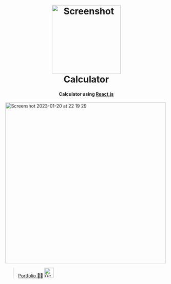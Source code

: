 <h1 align="center">
  <br>
  <a href="https://calculator-wu4l-oxe45itgp-yuriy-kulakovskyi.vercel.app/"><img width="214" alt="Screenshot" src="https://cutewallpaper.org/cdn-cgi/mirage/dd19f2d06ebc24f541f142b37b4289ffa7de722a7607e39984c5c6dd4ce8defd/1280/24/calculator-icon-png/calculator-icon-png-ico-or-icns-free-vector-icons.png"></a>
  <br>
  Calculator
  <br>
  <h4 align="center">Calculator using <a href="https://uk.reactjs.org/" target="_blank">React.js</a>
</h1>

<img width="500" alt="Screenshot 2023-01-20 at 22 19 29" src="https://user-images.githubusercontent.com/84936189/213798173-99dea6b7-107b-4743-bacd-8b0a8211c242.png">

> [Portfolio 👨‍💻](https://yuriy-kulakovskyi.github.io/Portfolio/) <a href="https://github.com/yuriy-kulakovskyi"><img width="30" src="https://camo.githubusercontent.com/eff93eb40f9cb9691cdbedba4158b8acca6e4a33d723234f5135cea107381a05/68747470733a2f2f63646e342e69636f6e66696e6465722e636f6d2f646174612f69636f6e732f69636f6e73696d706c652d6c6f676f74797065732f3531322f6769746875622d3531322e706e67" alt="GitHub logo"></a>
